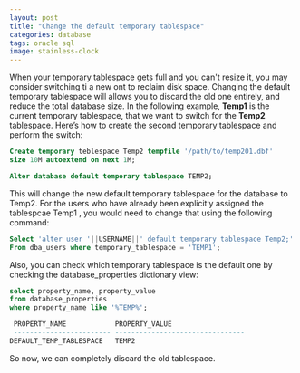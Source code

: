 ```yaml
---
layout: post
title: "Change the default temporary tablespace"
categories: database
tags: oracle sql
image: stainless-clock
---
```

When your temporary tablespace gets full and you can't resize it, you may consider switching ti a new ont to reclaim disk space. Changing the default temporary tablespace will allows you to discard the old one entirely, and reduce the total database size.
In the following example, **Temp1** is the current temporary tablespace, that we want to switch for the **Temp2** tablespace.
Here’s how to create the second temporary tablespace and perform the switch:

```sql
Create temporary teblespace Temp2 tempfile '/path/to/temp201.dbf'
size 10M autoextend on next 1M;

Alter database default temporary tablespace TEMP2;
```

This will change the new default temporary tablespace for the database to Temp2. For the users who have already been explicitly assigned the tablespcae Temp1 , you would need to change that using the following command:

```sql
Select 'alter user '||USERNAME||' default temporary tablespace Temp2;'
From dba_users where temporary_tablespace = 'TEMP1';
```

Also, you can check which temporary tablespace is the default one by checking the database_properties dictionary view:

```sql
select property_name, property_value
from database_properties
where property_name like '%TEMP%';

 PROPERTY_NAME            PROPERTY_VALUE
 ------------------------ --------------------------------
DEFAULT_TEMP_TABLESPACE   TEMP2
```

So now, we can completely discard the old tablespace.
